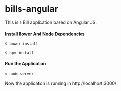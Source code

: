 # bills-angular
This is a Bill application based on Angular JS.

#### Install Bower And Node Dependencies
```sh
$ bower install

$ npm install
```

#### Run the Application
```sh
$ node server
```
Now the application is running in http://localhost:3000/
